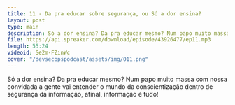 ```yaml
---
title: 11 - Da pra educar sobre segurança, ou Só a dor ensina?
layout: post
type: main
description: Só a dor ensina? Da pra educar mesmo? Num papo muito massa com nossa convidada a gente vai entender o mundo da conscientização dentro de segurança da informação, afinal, informação é tudo!
file: https://api.spreaker.com/download/episode/43926477/ep11.mp3
length: 55:24
videoid: Se2m-FZinWc
cover: "/devsecopspodcast/assets/img/011.png"
---
```


Só a dor ensina? Da pra educar mesmo? Num papo muito massa com nossa convidada a gente vai entender o mundo da conscientização dentro de segurança da informação, afinal, informação é tudo!